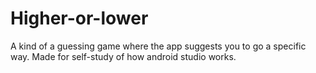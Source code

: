 # Higher-or-lower
A kind of a guessing game where the app suggests you to go a specific way. Made for self-study of how android studio works.

